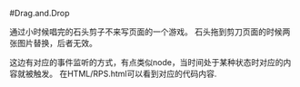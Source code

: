 #Drag.and.Drop

通过小时候唱完的石头剪子不来写页面的一个游戏。
石头拖到剪刀页面的时候两张图片替换，后者无效。

这边有对应的事件监听的方式，有点类似node，当时间处于某种状态时对应的内容就被触发。
在HTML/RPS.html可以看到对应的代码内容.





